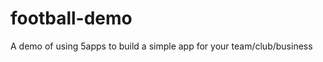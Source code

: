 football-demo
=============

A demo of using 5apps to build a simple app for your team/club/business
